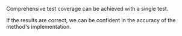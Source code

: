 Comprehensive test coverage can be achieved with a single test.

If the results are correct, we can be confident in
the accuracy of the method's implementation.
